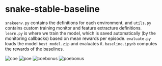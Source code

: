 # snake-stable-baseline
`snakeenv.py` contains the definitions for each environment, and `utils.py` contains custom training monitor and feature extracture definitions. `learn.py` is where we train the model, which is saved automatically (by the monitoring callbacks) based on mean rewards per episode. `evaluate.py` loads the model `best_model.zip` and evaluates it. `baseline.ipynb` computes the rewards of the baselines.

![coe](https://github.com/user-attachments/assets/087929c1-fe4b-44c2-9403-5b29c34c590f)
![poe](https://github.com/user-attachments/assets/3b3a0449-ed0e-4cc7-9890-76277f9bad37)
![coebonus](https://github.com/user-attachments/assets/834429a7-0e7b-4ca7-bde3-0d7ddcdfa9f3)
![poebonus](https://github.com/user-attachments/assets/bf8e7867-e1f5-4971-a47c-fdb047a66acd)
